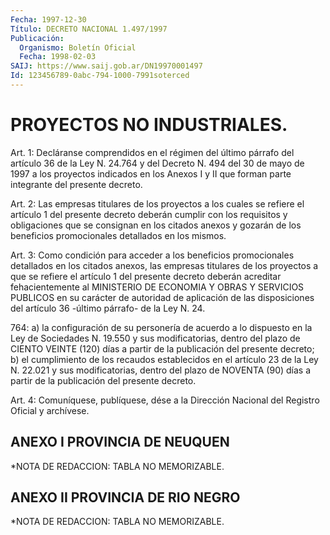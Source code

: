 ```yaml
---
Fecha: 1997-12-30
Título: DECRETO NACIONAL 1.497/1997
Publicación:
  Organismo: Boletín Oficial
  Fecha: 1998-02-03
SAIJ: https://www.saij.gob.ar/DN19970001497
Id: 123456789-0abc-794-1000-7991soterced
---
```

# PROYECTOS NO INDUSTRIALES.

<a id="1"></a>
Art. 1:  Decláranse  comprendidos  en  el régimen del último párrafo del artículo 36 de la Ley N. 24.764 y del Decreto N. 494 del 30 de mayo de 1997 a los proyectos indicados en los  Anexos  I y II que forman parte integrante del presente decreto.

<a id="2"></a>
Art.  2: Las empresas titulares de los proyectos a los cuales  se refiere el  artículo 1 del presente decreto deberán cumplir con los requisitos y  obligaciones que se consignan en los citados anexos y gozarán de  los  beneficios  promocionales detallados en los mismos.

<a id="3"></a>
Art. 3: Como condición para acceder a los beneficios promocionales detallados en los citados anexos,  las  empresas  titulares  de los proyectos  a  que  se  refiere  el  artículo 1 del presente decreto deberán acreditar fehacientemente al MINISTERIO DE ECONOMIA Y OBRAS Y SERVICIOS PUBLICOS en su carácter de  autoridad  de aplicación de las disposiciones del artículo 36 -último párrafo- de  la Ley N. 24.

764: a) la configuración de su personería de acuerdo a lo dispuesto en  la Ley de Sociedades N. 19.550 y sus modificatorias, dentro  del plazo  de  CIENTO  VEINTE (120) días a partir de la publicación del presente decreto; b)  el  cumplimiento de los recaudos establecidos en el artículo 23 de la Ley N.  22.021 y sus modificatorias, dentro del  plazo de NOVENTA (90) días a  partir  de  la  publicación  del presente decreto.

<a id="4"></a>
Art. 4: Comuníquese, publíquese, dése a la Dirección Nacional del Registro  Oficial  y  archívese.

## ANEXO I PROVINCIA DE NEUQUEN

<a id="1"></a>
*NOTA DE REDACCION: TABLA NO MEMORIZABLE.

## ANEXO II PROVINCIA DE RIO NEGRO

<a id="1"></a>
*NOTA DE REDACCION: TABLA NO MEMORIZABLE.